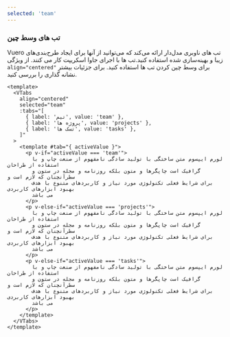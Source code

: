 ```yaml
---
selected: 'team'
---
```


### تب های وسط چین

Vuero تب های ناوبری مدل‌دار ارائه می‌کند که می‌توانید از آنها برای ایجاد طرح‌بندی‌های زیبا و بهینه‌سازی شده استفاده کنید.تب ها با اجرای جاوا اسکریپت کار می کنند.
از ویژگی `align="centered"` برای وسط چین کردن تب ها استفاده کنید.
برای جزئیات بیشتر نشانه گذاری را بررسی کنید.

<!--code-->

```vue
<template>
  <VTabs
    align="centered"
    selected="team"
    :tabs="[
      { label: 'تیم', value: 'team' },
      { label: 'پروژه ها', value: 'projects' },
      { label: 'تسک ها', value: 'tasks' },
    ]"
  >
    <template #tab="{ activeValue }">
      <p v-if="activeValue === 'team'">
        لورم ایپسوم متن ساختگی با تولید سادگی نامفهوم از صنعت چاپ و با استفاده از طراحان
        گرافیک است چاپگرها و متون بلکه روزنامه و مجله در ستون و سطرآنچنان که لازم است و
        برای شرایط فعلی تکنولوژی مورد نیاز و کاربردهای متنوع با هدف بهبود ابزارهای کاربردی
        می باشد
      </p>
      <p v-else-if="activeValue === 'projects'">
        لورم ایپسوم متن ساختگی با تولید سادگی نامفهوم از صنعت چاپ و با استفاده از طراحان
        گرافیک است چاپگرها و متون بلکه روزنامه و مجله در ستون و سطرآنچنان که لازم است و
        برای شرایط فعلی تکنولوژی مورد نیاز و کاربردهای متنوع با هدف بهبود ابزارهای کاربردی
        می باشد
      </p>
      <p v-else-if="activeValue === 'tasks'">
        لورم ایپسوم متن ساختگی با تولید سادگی نامفهوم از صنعت چاپ و با استفاده از طراحان
        گرافیک است چاپگرها و متون بلکه روزنامه و مجله در ستون و سطرآنچنان که لازم است و
        برای شرایط فعلی تکنولوژی مورد نیاز و کاربردهای متنوع با هدف بهبود ابزارهای کاربردی
        می باشد
      </p>
    </template>
  </VTabs>
</template>
```

<!--/code-->

<!--example-->

<VTabs align="centered" selected="team" :tabs="[{ label: 'تیم', value: 'team' },{ label: 'پروژه ها', value: 'projects' },{ label: 'تسک ها', value: 'tasks' }]">
  <template #tab="{ activeValue }">
    <p v-if="activeValue === 'team'">
لورم ایپسوم متن ساختگی با تولید سادگی نامفهوم از صنعت چاپ و با استفاده از طراحان گرافیک است چاپگرها و متون بلکه روزنامه و مجله در ستون و سطرآنچنان که لازم است و برای شرایط فعلی تکنولوژی مورد نیاز و کاربردهای متنوع با هدف بهبود ابزارهای کاربردی می باشد
    </p>
    <p v-else-if="activeValue === 'projects'">
لورم ایپسوم متن ساختگی با تولید سادگی نامفهوم از صنعت چاپ و با استفاده از طراحان گرافیک است چاپگرها و متون بلکه روزنامه و مجله در ستون و سطرآنچنان که لازم است و برای شرایط فعلی تکنولوژی مورد نیاز و کاربردهای متنوع با هدف بهبود ابزارهای کاربردی می باشد
    </p>
    <p v-else-if="activeValue === 'tasks'">
لورم ایپسوم متن ساختگی با تولید سادگی نامفهوم از صنعت چاپ و با استفاده از طراحان گرافیک است چاپگرها و متون بلکه روزنامه و مجله در ستون و سطرآنچنان که لازم است و برای شرایط فعلی تکنولوژی مورد نیاز و کاربردهای متنوع با هدف بهبود ابزارهای کاربردی می باشد
    </p>
  </template>
</VTabs>

<!--/example-->
